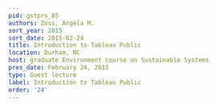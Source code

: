 ```yaml
---
pid: gstprs_85
authors: Zoss, Angela M.
sort_year: 2015
sort_date: 2015-02-24
title: Introduction to Tableau Public
location: Durham, NC
host: graduate Environment course on Sustainable Systems
pres_date: February 24, 2015
type: Guest lecture
label: Introduction to Tableau Public
order: '24'
---
```

